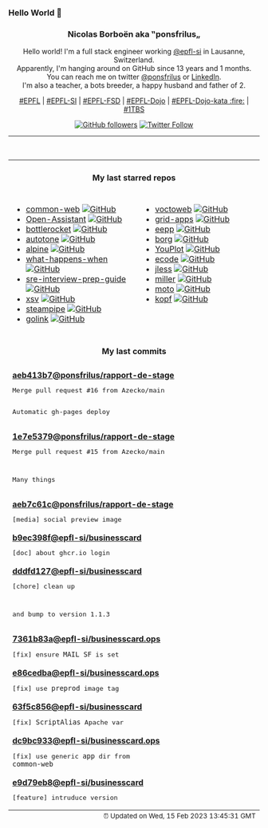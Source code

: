 ### Hello World 👋

<p align="center">
  <!-- use https://avatars.githubusercontent.com/u/176002?v=4 for your default github picture 
  <img src="https://raw.githubusercontent.com/ponsfrilus/ponsfrilus/master/img/ponsfrilus.png" title="Nicolas Borboën aka ‟ponsfrilus„" alt="Nicolas Borboën aka ‟ponsfrilus„" /> -->
  <h3 align="center">
    Nicolas Borboën aka ‟ponsfrilus„
  </h3>
  <p align="center">
    Hello world! I'm a full stack engineer working <a href="https://github.com/epfl-si">@epfl-si</a> in Lausanne, Switzerland.
    <br />Apparently, I'm hanging around on GitHub since 13 years and 1 months.
    <br />You can reach me on twitter <a href="https://twitter.com/ponsfrilus">@ponsfrilus</a> or <a href="http://linkedin.com/in/nicolasborboen">LinkedIn</a>.
    <br />I'm also a teacher, a bots breeder, a happy husband and father of 2.
  </p>
  <p align="center">
    <a href="https://www.epfl.ch">#EPFL</a> | 
    <a href="https://github.com/epfl-si/">#EPFL-SI</a> | 
    <a href="https://github.com/epfl-fsd">#EPFL-FSD</a> | 
    <a href="https://github.com/topics/epfl-dojo">#EPFL-Dojo</a> | 
    <a href="https://github.com/topics/epfl-dojo-kata">#EPFL-Dojo-kata :fire:</a> | 
    <a href="https://en.wikipedia.org/wiki/Indentation_style#Variant:_1TBS_(OTBS)">#1TBS</a>
  </p>
  <p align="center">
    <a href="https://github.com/ponsfrilus"><img alt="GitHub followers" src="https://img.shields.io/github/followers/ponsfrilus?label=Follow%20me%20on%20github&style=social"></a>
    <a href="https://twitter.com/ponsfrilus"><img alt="Twitter Follow" src="https://img.shields.io/twitter/follow/ponsfrilus?label=follow%20me%20on%20twitter&style=social"></a>
  </p>
  </p><hr><table align="center">
<tr>
<td colspan="2" align="center"><h4>My last starred repos</h4></td>
</tr>
<tr>
<td valign="top">
<ul>
<li>
<a href="https://github.com/epfl-si/common-web" title="Common image for all ERP-MD web applications using Apache" target="_blank">common-web</a>&nbsp;<a href="https://github.com/epfl-si/common-web" title="Common image for all ERP-MD web applications using Apache" target="_blank"><img src="https://img.shields.io/github/stars/epfl-si/common-web?style=social" alt="GitHub"></a>
</li>
<li>
<a href="https://github.com/LAION-AI/Open-Assistant" title="OpenAssistant is a chat-based assistant that understands tasks, can interact with third-party systems, and retrieve information dynamically to do so." target="_blank">Open-Assistant</a>&nbsp;<a href="https://github.com/LAION-AI/Open-Assistant" title="OpenAssistant is a chat-based assistant that understands tasks, can interact with third-party systems, and retrieve information dynamically to do so." target="_blank"><img src="https://img.shields.io/github/stars/LAION-AI/Open-Assistant?style=social" alt="GitHub"></a>
</li>
<li>
<a href="https://github.com/bottlerocket-os/bottlerocket" title="An operating system designed for hosting containers" target="_blank">bottlerocket</a>&nbsp;<a href="https://github.com/bottlerocket-os/bottlerocket" title="An operating system designed for hosting containers" target="_blank"><img src="https://img.shields.io/github/stars/bottlerocket-os/bottlerocket?style=social" alt="GitHub"></a>
</li>
<li>
<a href="https://github.com/alexcrist/autotone" title="A vocal pitch correction web application (like Autotune)" target="_blank">autotone</a>&nbsp;<a href="https://github.com/alexcrist/autotone" title="A vocal pitch correction web application (like Autotune)" target="_blank"><img src="https://img.shields.io/github/stars/alexcrist/autotone?style=social" alt="GitHub"></a>
</li>
<li>
<a href="https://github.com/alpinejs/alpine" title="A rugged, minimal framework for composing JavaScript behavior in your markup. " target="_blank">alpine</a>&nbsp;<a href="https://github.com/alpinejs/alpine" title="A rugged, minimal framework for composing JavaScript behavior in your markup. " target="_blank"><img src="https://img.shields.io/github/stars/alpinejs/alpine?style=social" alt="GitHub"></a>
</li>
<li>
<a href="https://github.com/alex/what-happens-when" title="An attempt to answer the age old interview question "What happens when you type google.com into your browser and press enter?"" target="_blank">what-happens-when</a>&nbsp;<a href="https://github.com/alex/what-happens-when" title="An attempt to answer the age old interview question "What happens when you type google.com into your browser and press enter?"" target="_blank"><img src="https://img.shields.io/github/stars/alex/what-happens-when?style=social" alt="GitHub"></a>
</li>
<li>
<a href="https://github.com/mxssl/sre-interview-prep-guide" title="Site Reliability Engineer Interview Preparation Guide" target="_blank">sre-interview-prep-guide</a>&nbsp;<a href="https://github.com/mxssl/sre-interview-prep-guide" title="Site Reliability Engineer Interview Preparation Guide" target="_blank"><img src="https://img.shields.io/github/stars/mxssl/sre-interview-prep-guide?style=social" alt="GitHub"></a>
</li>
<li>
<a href="https://github.com/BurntSushi/xsv" title="A fast CSV command line toolkit written in Rust." target="_blank">xsv</a>&nbsp;<a href="https://github.com/BurntSushi/xsv" title="A fast CSV command line toolkit written in Rust." target="_blank"><img src="https://img.shields.io/github/stars/BurntSushi/xsv?style=social" alt="GitHub"></a>
</li>
<li>
<a href="https://github.com/turbot/steampipe" title="Use SQL to instantly query your cloud services (AWS, Azure, GCP and more). Open source CLI. No DB required. " target="_blank">steampipe</a>&nbsp;<a href="https://github.com/turbot/steampipe" title="Use SQL to instantly query your cloud services (AWS, Azure, GCP and more). Open source CLI. No DB required. " target="_blank"><img src="https://img.shields.io/github/stars/turbot/steampipe?style=social" alt="GitHub"></a>
</li>
<li>
<a href="https://github.com/tailscale/golink" title="A private shortlink service for tailnets" target="_blank">golink</a>&nbsp;<a href="https://github.com/tailscale/golink" title="A private shortlink service for tailnets" target="_blank"><img src="https://img.shields.io/github/stars/tailscale/golink?style=social" alt="GitHub"></a>
</li>
</ul>
<img width="450" height="1" /></td>
<td valign="top">
<ul>
<li>
<a href="https://github.com/voc/voctoweb" title="voctoweb – the frontend and backend software behind media.ccc.de" target="_blank">voctoweb</a>&nbsp;<a href="https://github.com/voc/voctoweb" title="voctoweb – the frontend and backend software behind media.ccc.de" target="_blank"><img src="https://img.shields.io/github/stars/voc/voctoweb?style=social" alt="GitHub"></a>
</li>
<li>
<a href="https://github.com/GridSpace/grid-apps" title="Browser-based Slicer for 3D Printing, CAM, Laser (Kiri:Moto) and mesh editor (Mesh:Tool)" target="_blank">grid-apps</a>&nbsp;<a href="https://github.com/GridSpace/grid-apps" title="Browser-based Slicer for 3D Printing, CAM, Laser (Kiri:Moto) and mesh editor (Mesh:Tool)" target="_blank"><img src="https://img.shields.io/github/stars/GridSpace/grid-apps?style=social" alt="GitHub"></a>
</li>
<li>
<a href="https://github.com/SpartanJ/eepp" title="eepp is an open source cross-platform game and application development framework heavily focused on the development of rich graphical user interfaces." target="_blank">eepp</a>&nbsp;<a href="https://github.com/SpartanJ/eepp" title="eepp is an open source cross-platform game and application development framework heavily focused on the development of rich graphical user interfaces." target="_blank"><img src="https://img.shields.io/github/stars/SpartanJ/eepp?style=social" alt="GitHub"></a>
</li>
<li>
<a href="https://github.com/borgbackup/borg" title="Deduplicating archiver with compression and authenticated encryption." target="_blank">borg</a>&nbsp;<a href="https://github.com/borgbackup/borg" title="Deduplicating archiver with compression and authenticated encryption." target="_blank"><img src="https://img.shields.io/github/stars/borgbackup/borg?style=social" alt="GitHub"></a>
</li>
<li>
<a href="https://github.com/red-data-tools/YouPlot" title="A command line tool that draw plots on the terminal." target="_blank">YouPlot</a>&nbsp;<a href="https://github.com/red-data-tools/YouPlot" title="A command line tool that draw plots on the terminal." target="_blank"><img src="https://img.shields.io/github/stars/red-data-tools/YouPlot?style=social" alt="GitHub"></a>
</li>
<li>
<a href="https://github.com/SpartanJ/ecode" title="Lightweight multi-platform code editor designed for modern hardware with a focus on responsiveness and performance." target="_blank">ecode</a>&nbsp;<a href="https://github.com/SpartanJ/ecode" title="Lightweight multi-platform code editor designed for modern hardware with a focus on responsiveness and performance." target="_blank"><img src="https://img.shields.io/github/stars/SpartanJ/ecode?style=social" alt="GitHub"></a>
</li>
<li>
<a href="https://github.com/PaulJuliusMartinez/jless" title="jless is a command-line JSON viewer designed for reading, exploring, and searching through JSON data." target="_blank">jless</a>&nbsp;<a href="https://github.com/PaulJuliusMartinez/jless" title="jless is a command-line JSON viewer designed for reading, exploring, and searching through JSON data." target="_blank"><img src="https://img.shields.io/github/stars/PaulJuliusMartinez/jless?style=social" alt="GitHub"></a>
</li>
<li>
<a href="https://github.com/johnkerl/miller" title="Miller is like awk, sed, cut, join, and sort for name-indexed data such as CSV, TSV, and tabular JSON" target="_blank">miller</a>&nbsp;<a href="https://github.com/johnkerl/miller" title="Miller is like awk, sed, cut, join, and sort for name-indexed data such as CSV, TSV, and tabular JSON" target="_blank"><img src="https://img.shields.io/github/stars/johnkerl/miller?style=social" alt="GitHub"></a>
</li>
<li>
<a href="https://github.com/getmoto/moto" title="A library that allows you to easily mock out tests based on AWS infrastructure." target="_blank">moto</a>&nbsp;<a href="https://github.com/getmoto/moto" title="A library that allows you to easily mock out tests based on AWS infrastructure." target="_blank"><img src="https://img.shields.io/github/stars/getmoto/moto?style=social" alt="GitHub"></a>
</li>
<li>
<a href="https://github.com/nolar/kopf" title="A Python framework to write Kubernetes operators in just a few lines of code" target="_blank">kopf</a>&nbsp;<a href="https://github.com/nolar/kopf" title="A Python framework to write Kubernetes operators in just a few lines of code" target="_blank"><img src="https://img.shields.io/github/stars/nolar/kopf?style=social" alt="GitHub"></a>
</li>
</ul>
<img width="450" height="1" /></td>
</tr>
<tr>
<td colspan="2" align="center"><h4>My last commits</h4></td>
</tr>
<tr>
        <td colspan="2">
          <div><strong><a href="https://api.github.com/repos/ponsfrilus/rapport-de-stage/commits/aeb413b758244fb1e74614da21e14aede1624de1" title="2023-02-14T18:05:56.000+01:00" target="_blank">aeb413b7</a><a href="https://github.com/ponsfrilus">@ponsfrilus</a><a href="https://github.com/ponsfrilus/rapport-de-stage" title="Outil permettant de remplir des rapports de stage en ligne pour les stagiaires (découverte ou d'orientation) et pour les responsables de stage.">/rapport-de-stage</a></strong></div>
          <pre>Merge pull request #16 from Azecko/main

Automatic gh-pages deploy</pre>
        </td>
        </tr><tr>
        <td colspan="2">
          <div><strong><a href="https://api.github.com/repos/ponsfrilus/rapport-de-stage/commits/1e7e5379356c38bf4e9aa7bc4b32c43064ab154a" title="2023-02-14T09:02:04.000+01:00" target="_blank">1e7e5379</a><a href="https://github.com/ponsfrilus">@ponsfrilus</a><a href="https://github.com/ponsfrilus/rapport-de-stage" title="Outil permettant de remplir des rapports de stage en ligne pour les stagiaires (découverte ou d'orientation) et pour les responsables de stage.">/rapport-de-stage</a></strong></div>
          <pre>Merge pull request #15 from Azecko/main

Many things</pre>
        </td>
        </tr><tr>
        <td colspan="2">
          <div><strong><a href="https://api.github.com/repos/ponsfrilus/rapport-de-stage/commits/aeb7c61c7cf1867d6bebc4aa9089f865e509a357" title="2023-02-14T08:46:35.000+01:00" target="_blank">aeb7c61c</a><a href="https://github.com/ponsfrilus">@ponsfrilus</a><a href="https://github.com/ponsfrilus/rapport-de-stage" title="Outil permettant de remplir des rapports de stage en ligne pour les stagiaires (découverte ou d'orientation) et pour les responsables de stage.">/rapport-de-stage</a></strong></div>
          <pre>[media] social preview image</pre>
        </td>
        </tr><tr>
        <td colspan="2">
          <div><strong><a href="https://api.github.com/repos/epfl-si/businesscard/commits/b9ec398fe1e99ebfaa246b6b72fa0e1816ceaf34" title="2023-02-09T21:52:31.000+01:00" target="_blank">b9ec398f</a><a href="https://github.com/epfl-si">@epfl-si</a><a href="https://github.com/epfl-si/businesscard" title="Source code of businesscard.epfl.ch, which is deployed with businesscard.ops.">/businesscard</a></strong></div>
          <pre>[doc] about ghcr.io login</pre>
        </td>
        </tr><tr>
        <td colspan="2">
          <div><strong><a href="https://api.github.com/repos/epfl-si/businesscard/commits/dddfd12719c3b50b7a2476d4f5fa15d9bdf7d81c" title="2023-02-09T21:42:06.000+01:00" target="_blank">dddfd127</a><a href="https://github.com/epfl-si">@epfl-si</a><a href="https://github.com/epfl-si/businesscard" title="Source code of businesscard.epfl.ch, which is deployed with businesscard.ops.">/businesscard</a></strong></div>
          <pre>[chore] clean up

and bump to version 1.1.3</pre>
        </td>
        </tr><tr>
        <td colspan="2">
          <div><strong><a href="https://api.github.com/repos/epfl-si/businesscard.ops/commits/7361b83afcbd48b920564e55d4f6a39edecc3c31" title="2023-02-09T21:39:07.000+01:00" target="_blank">7361b83a</a><a href="https://github.com/epfl-si">@epfl-si</a><a href="https://github.com/epfl-si/businesscard.ops" title="null">/businesscard.ops</a></strong></div>
          <pre>[fix] ensure `MAIL_SF` is set</pre>
        </td>
        </tr><tr>
        <td colspan="2">
          <div><strong><a href="https://api.github.com/repos/epfl-si/businesscard.ops/commits/e86cedbab15f38e2dc8bb409114c0522653b9833" title="2023-02-09T21:38:50.000+01:00" target="_blank">e86cedba</a><a href="https://github.com/epfl-si">@epfl-si</a><a href="https://github.com/epfl-si/businesscard.ops" title="null">/businesscard.ops</a></strong></div>
          <pre>[fix] use `preprod` image tag</pre>
        </td>
        </tr><tr>
        <td colspan="2">
          <div><strong><a href="https://api.github.com/repos/epfl-si/businesscard/commits/63f5c8567e1f7baf5f4cddce9917f5cb50578e7c" title="2023-02-09T21:20:33.000+01:00" target="_blank">63f5c856</a><a href="https://github.com/epfl-si">@epfl-si</a><a href="https://github.com/epfl-si/businesscard" title="Source code of businesscard.epfl.ch, which is deployed with businesscard.ops.">/businesscard</a></strong></div>
          <pre>[fix] `ScriptAlias` Apache var</pre>
        </td>
        </tr><tr>
        <td colspan="2">
          <div><strong><a href="https://api.github.com/repos/epfl-si/businesscard.ops/commits/dc9bc9336dad5da4f4f087ad6d0f64efb03ebfb1" title="2023-02-09T21:16:37.000+01:00" target="_blank">dc9bc933</a><a href="https://github.com/epfl-si">@epfl-si</a><a href="https://github.com/epfl-si/businesscard.ops" title="null">/businesscard.ops</a></strong></div>
          <pre>[fix] use generic `app` dir from `common-web`</pre>
        </td>
        </tr><tr>
        <td colspan="2">
          <div><strong><a href="https://api.github.com/repos/epfl-si/businesscard/commits/e9d79eb801dfd3fcb8a47312c5ed3e65a65a3fad" title="2023-02-09T20:52:17.000+01:00" target="_blank">e9d79eb8</a><a href="https://github.com/epfl-si">@epfl-si</a><a href="https://github.com/epfl-si/businesscard" title="Source code of businesscard.epfl.ch, which is deployed with businesscard.ops.">/businesscard</a></strong></div>
          <pre>[feature] intruduce version</pre>
        </td>
        </tr><tfoot>
<tr>
<td colspan="2" align="right">
<img width="900" height="1" />
<small>⏰ Updated on Wed, 15 Feb 2023 13:45:31 GMT</small>
</td>
</tr>
</tfoot>
<br />
</table>

